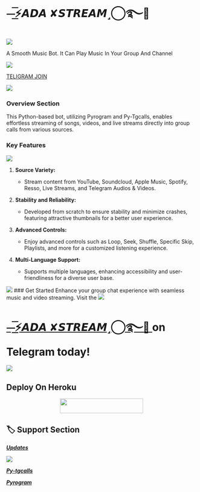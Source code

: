 # ⏤͟͞⚡𝘼𝘿𝘼 ✘𝙎𝙏𝙍𝙀𝘼𝙈˼⃝࿐🫧 

<img src="https://user-images.githubusercontent.com/73097560/115834477-dbab4500-a447-11eb-908a-139a6edaec5c.gif">
<p>A Smooth Music Bot. It Can Play Music In Your Group And Channel</p>
<img src="https://user-images.githubusercontent.com/73097560/115834477-dbab4500-a447-11eb-908a-139a6edaec5c.gif">

<a href="https://t.me/shhyrr" class="btn-flip" data-back="EVID" data-front="JOIN TELIGRAM">TELIGRAM JOIN</a>


<img src="https://user-images.githubusercontent.com/73097560/115834477-dbab4500-a447-11eb-908a-139a6edaec5c.gif">

### Overview Section
This Python-based bot, utilizing Pyrogram and Py-Tgcalls, enables effortless streaming of songs, videos, and live streams directly into group calls from various sources.

### Key Features

<img src="https://user-images.githubusercontent.com/73097560/115834477-dbab4500-a447-11eb-908a-139a6edaec5c.gif">

1. **Source Variety:**
   - Stream content from YouTube, Soundcloud, Apple Music, Spotify, Resso, Live Streams, and Telegram Audios & Videos.

2. **Stability and Reliability:**
   - Developed from scratch to ensure stability and minimize crashes, featuring attractive thumbnails for a better user experience.

3. **Advanced Controls:**
   - Enjoy advanced controls such as Loop, Seek, Shuffle, Specific Skip, Playlists, and more for a customized listening experience.

4. **Multi-Language Support:**
   - Supports multiple languages, enhancing accessibility and user-friendliness for a diverse user base.
<img src="https://user-images.githubusercontent.com/73097560/115834477-dbab4500-a447-11eb-908a-139a6edaec5c.gif">
### Get Started
Enhance your group chat experience with seamless music and video streaming.
 Visit the 

 <img src="https://user-images.githubusercontent.com/73097560/115834477-dbab4500-a447-11eb-908a-139a6edaec5c.gif">
 
# [⏤͟͞⚡𝘼𝘿𝘼 ✘𝙎𝙏𝙍𝙀𝘼𝙈˼⃝࿐🫧 ](https://t.me/TheAdaSupport) on Telegram today!

<img src="https://user-images.githubusercontent.com/73097560/115834477-dbab4500-a447-11eb-908a-139a6edaec5c.gif">





## Deploy On Heroku


<p align="center"><a href="https://dashboard.heroku.com/new?template=https://github.com/Tocsiop/NEXTURNxMUSIC"> <img src="https://img.shields.io/badge/Deploy%20On%20Heroku-black?style=for-the-badge&logo=heroku" width="220" height="38.45"/></a></p>

## 🏷 Support Section
**_[Updates](https://t.me/TheAdaSupport)_**

<img src="https://user-images.githubusercontent.com/73097560/115834477-dbab4500-a447-11eb-908a-139a6edaec5c.gif">

**_[Py-tgcalls](https://github.com/pytgcalls)_** 

**_[Pyrogram](https://github.com/pyrogram)_**
